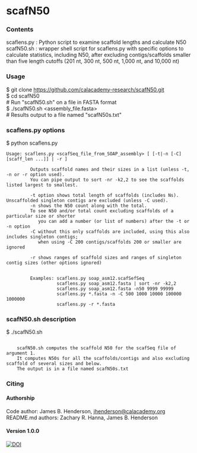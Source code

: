 # scafN50

### Contents
scaflens.py : Python script to examine scaffold lengths and calculate N50  
scafN50.sh : wrapper shell script for scaflens.py with specific options to calculate statistics, including N50, after excluding contigs/scaffolds smaller than five length cutoffs (201 nt, 300 nt, 500 nt, 1,000 nt, and 10,000 nt)  

### Usage
$ git clone https://github.com/calacademy-research/scafN50.git  
$ cd scafN50  
\# Run "scafN50.sh" on a file in FASTA format  
$ ./scafN50.sh \<assembly_file.fasta\>  
\# Results output to a file named "scafN50s.txt"  

### scaflens.py options
$ python scaflens.py  
```
Usage: scaflens.py <scafSeq_file_from_SOAP_assembly> [ [-t|-n [-C] [scaff_len ...]] | -r ]

         Outputs scaffold names and their sizes in a list (unless -t, -n or -r option used).
         You can pipe output to sort -nr -k2,2 to see the scaffolds listed largest to smallest.

         -t option shows total length of scaffolds (includes Ns). Unscaffolded singleton contigs are excluded (unless -C used).
         -n shows the N50 count along with the total.
         To see N50 and/or total count excluding scaffolds of a particular size or shorter
            you can add a number (or list of numbers) after the -t or -n option
         -C without this only scaffolds are included, using this also includes singleton contigs;
            when using -C 200 contigs/scaffolds 200 or smaller are ignored

         -r shows ranges of scaffold sizes and ranges of singleton contig sizes (other options ignored)


         Examples: scaflens.py soap_asm12.scafSefSeq
                   scaflens.py soap_asm12.fasta | sort -nr -k2,2
                   scaflens.py soap_asm12.fasta -n50 9999 99999
                   scaflens.py *.fasta -n -C 500 1000 10000 100000 1000000
                   scaflens.py -r *.fasta
```

### scafN50.sh description
$ ./scafN50.sh  
```

    scafN50.sh computes the scaffold N50 for the scafSeq file of argument 1.
    It computes N50s for all the scaffolds/contigs and also excluding scaffold of several sizes and below.
    The output is in a file named scafN50s.txt

```

### Citing

#### Authorship
Code author: James B. Henderson, jhenderson@calacademy.org  
README.md authors: Zachary R. Hanna, James B. Henderson  

#### Version 1.0.0
[![DOI](https://zenodo.org/badge/66877550.svg)](https://zenodo.org/badge/latestdoi/66877550)

